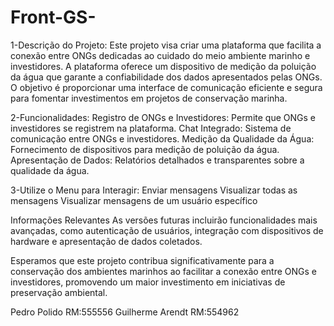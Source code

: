 # Front-GS-

1-Descrição do Projeto:
Este projeto visa criar uma plataforma que facilita a conexão entre ONGs dedicadas ao cuidado do meio ambiente marinho e investidores. A plataforma oferece um dispositivo de medição da poluição da água que garante a confiabilidade dos dados apresentados pelas ONGs. O objetivo é proporcionar uma interface de comunicação eficiente e segura para fomentar investimentos em projetos de conservação marinha.

2-Funcionalidades:
Registro de ONGs e Investidores: Permite que ONGs e investidores se registrem na plataforma.
Chat Integrado: Sistema de comunicação entre ONGs e investidores.
Medição da Qualidade da Água: Fornecimento de dispositivos para medição de poluição da água.
Apresentação de Dados: Relatórios detalhados e transparentes sobre a qualidade da água.


3-Utilize o Menu para Interagir:
Enviar mensagens
Visualizar todas as mensagens
Visualizar mensagens de um usuário específico


Informações Relevantes
 As versões futuras incluirão funcionalidades mais avançadas, como autenticação de usuários, integração com dispositivos de hardware e apresentação de dados coletados.

Esperamos que este projeto contribua significativamente para a conservação dos ambientes marinhos ao facilitar a conexão entre ONGs e investidores, promovendo um maior investimento em iniciativas de preservação ambiental.



Pedro Polido RM:555556
Guilherme Arendt RM:554962